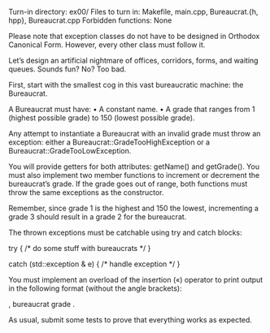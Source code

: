 Turn-in directory: ex00/
Files to turn in: Makefile, main.cpp, Bureaucrat.{h, hpp}, Bureaucrat.cpp
Forbidden functions: None

Please note that exception classes do not have to be designed in Orthodox Canonical Form. However, every other class must follow it.

Let’s design an artificial nightmare of offices, corridors, forms, and waiting queues. Sounds fun? No? Too bad.

First, start with the smallest cog in this vast bureaucratic machine: the Bureaucrat.

A Bureaucrat must have:
• A constant name.
• A grade that ranges from 1 (highest possible grade) to 150 (lowest possible grade).

Any attempt to instantiate a Bureaucrat with an invalid grade must throw an exception:
either a Bureaucrat::GradeTooHighException or a Bureaucrat::GradeTooLowException.

You will provide getters for both attributes: getName() and getGrade().
You must also implement two member functions to increment or decrement the bureaucrat’s grade.
If the grade goes out of range, both functions must throw the same exceptions as the constructor.

Remember, since grade 1 is the highest and 150 the lowest, incrementing a grade 3 should result in a grade 2 for the bureaucrat.

The thrown exceptions must be catchable using try and catch blocks:

try
{
/* do some stuff with bureaucrats */
}

catch (std::exception & e)
{
/* handle exception */
}

You must implement an overload of the insertion («) operator to print output in the following format (without the angle brackets):

<name>, bureaucrat grade <grade>.

As usual, submit some tests to prove that everything works as expected.